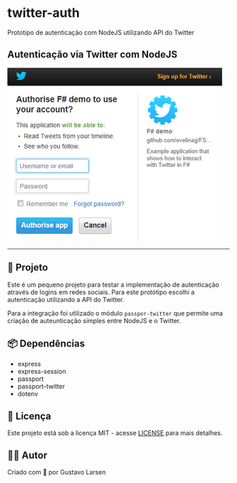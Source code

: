 # twitter-auth

Prototipo de autenticação com NodeJS utilizando API do Twitter

## Autenticação via Twitter com NodeJS

![Twitter authentication](./.github/twitter-auth.png)

<hr>

## 🚀 Projeto

Este é um pequeno projeto para testar a implementação de autenticação através de logins em redes sociais. Para este protótipo escolhi a autenticação utilizando a API do Twitter.

Para a integração foi utilizado o módulo `passpor-twitter` que permite uma criação de auteunticação simples entre NodeJS e o Twitter.

## 📦 Dependências

- express
- express-session
- passport
- passport-twitter
- dotenv

## 📄 Licença

Este projeto está sob a licença MIT - acesse [LICENSE](./LICENSE) para mais detalhes.

## 🧑🏻 Autor

Criado com 💙 por Gustavo Larsen
